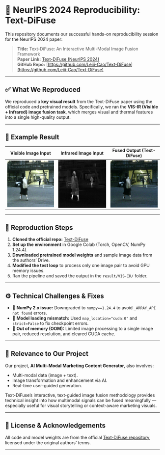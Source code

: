 # 🧠 NeurIPS 2024 Reproducibility: Text-DiFuse

This repository documents our successful hands-on reproducibility session for the NeurIPS 2024 paper:

> **Title:** Text-DiFuse: An Interactive Multi-Modal Image Fusion Framework  
> **Paper Link:** [Text-DiFuse (NeurIPS 2024)](https://proceedings.neurips.cc/paper_files/paper/2024/hash/45e409b46bebd648e9041a628a1a9964-Abstract-Conference.html)  
> **GitHub Repo:** [https://github.com/Leiii-Cao/Text-DiFuse](https://github.com/Leiii-Cao/Text-DiFuse)

---

## ✅ What We Reproduced

We reproduced a **key visual result** from the Text-DiFuse paper using the official code and pretrained models. Specifically, we ran the **VIS-IR (Visible + Infrared) image fusion task**, which merges visual and thermal features into a single high-quality output.

---

## 📸 Example Result

| Visible Image Input                 | Infrared Image Input                 | Fused Output (Text-DiFuse)         |
| ----------------------------------- | ------------------------------------ | ---------------------------------- |
| ![Visible Image](images/input1.png) | ![Infrared Image](images/input2.png) | ![Fused Output](images/result.png) |

---

## 🧪 Reproduction Steps

1. **Cloned the official repo:** [Text-DiFuse](https://github.com/Leiii-Cao/Text-DiFuse)
2. **Set up the environment** in Google Colab (Torch, OpenCV, NumPy 1.24.4).
3. **Downloaded pretrained model weights** and sample image data from the authors’ Drive.
4. **Modified the test loop** to process only one image pair to avoid GPU memory issues.
5. Ran the pipeline and saved the output in the `result/VIS-IR/` folder.

---

## ⚙️ Technical Challenges & Fixes

- 🧩 **NumPy 2.x issue:** Downgraded to `numpy==1.24.4` to avoid `_ARRAY_API not found` errors.
- 🔄 **Model loading mismatch:** Used `map_location="cuda:0"` and `strict=False` to fix checkpoint errors.
- 🚫 **Out of memory (OOM):** Limited image processing to a single image pair, reduced resolution, and cleared CUDA cache.

---

## 🎯 Relevance to Our Project

Our project, **AI Multi-Modal Marketing Content Generator**, also involves:

- Multi-modal data (image + text).
- Image transformation and enhancement via AI.
- Real-time user-guided generation.

Text-DiFuse’s interactive, text-guided image fusion methodology provides technical insight into how multimodal signals can be fused meaningfully — especially useful for visual storytelling or context-aware marketing visuals.

---

## 🧾 License & Acknowledgements

All code and model weights are from the official [Text-DiFuse repository](https://github.com/Leiii-Cao/Text-DiFuse), licensed under the original authors’ terms.

---
